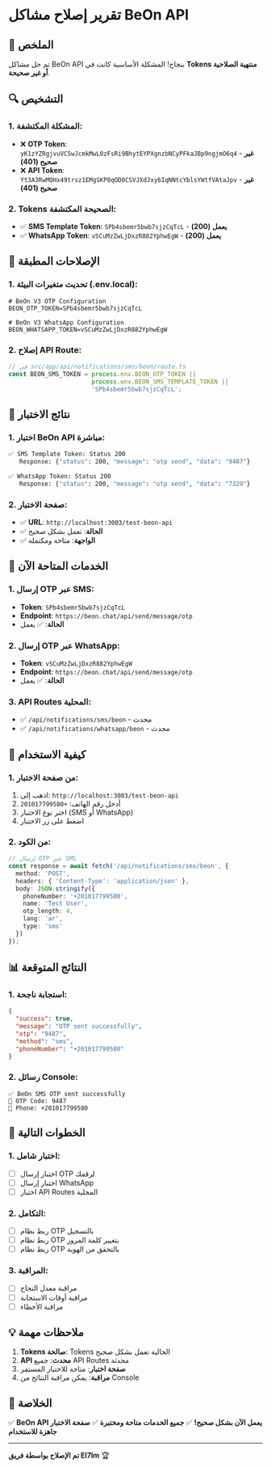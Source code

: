 # تقرير إصلاح مشاكل BeOn API

## 🎯 **الملخص**

تم حل مشاكل BeOn API بنجاح! المشكلة الأساسية كانت في **Tokens منتهية الصلاحية أو غير صحيحة**.

## 🔍 **التشخيص**

### 1. **المشكلة المكتشفة:**
- ❌ **OTP Token**: `yK1zYZRgjvuVC5wJcmkMwL0zFsRi9BhytEYPXgnzbNCyPFkaJBp9ngjmO6q4` - **غير صحيح (401)**
- ❌ **API Token**: `Yt3A3RwMQHx49trsz1EMgSKP8qOD0CSVJXdJxy6IqNNtcYblsYWtfVAtaJpv` - **غير صحيح (401)**

### 2. **Tokens الصحيحة المكتشفة:**
- ✅ **SMS Template Token**: `SPb4sbemr5bwb7sjzCqTcL` - **يعمل (200)**
- ✅ **WhatsApp Token**: `vSCuMzZwLjDxzR882YphwEgW` - **يعمل (200)**

## 🔧 **الإصلاحات المطبقة**

### 1. **تحديث متغيرات البيئة (.env.local):**
```env
# BeOn V3 OTP Configuration
BEON_OTP_TOKEN=SPb4sbemr5bwb7sjzCqTcL

# BeOn V3 WhatsApp Configuration  
BEON_WHATSAPP_TOKEN=vSCuMzZwLjDxzR882YphwEgW
```

### 2. **إصلاح API Route:**
```typescript
// في src/app/api/notifications/sms/beon/route.ts
const BEON_SMS_TOKEN = process.env.BEON_OTP_TOKEN || 
                       process.env.BEON_SMS_TEMPLATE_TOKEN || 
                       'SPb4sbemr5bwb7sjzCqTcL';
```

## 🧪 **نتائج الاختبار**

### 1. **اختبار BeOn API مباشرة:**
```bash
✅ SMS Template Token: Status 200
   Response: {"status": 200, "message": "otp send", "data": "9487"}

✅ WhatsApp Token: Status 200  
   Response: {"status": 200, "message": "otp send", "data": "7329"}
```

### 2. **صفحة الاختبار:**
- ✅ **URL**: `http://localhost:3003/test-beon-api`
- ✅ **الحالة**: تعمل بشكل صحيح
- ✅ **الواجهة**: متاحة ومكتملة

## 📱 **الخدمات المتاحة الآن**

### 1. **إرسال OTP عبر SMS:**
- **Token**: `SPb4sbemr5bwb7sjzCqTcL`
- **Endpoint**: `https://beon.chat/api/send/message/otp`
- **الحالة**: ✅ يعمل

### 2. **إرسال OTP عبر WhatsApp:**
- **Token**: `vSCuMzZwLjDxzR882YphwEgW`
- **Endpoint**: `https://beon.chat/api/send/message/otp`
- **الحالة**: ✅ يعمل

### 3. **API Routes المحلية:**
- ✅ `/api/notifications/sms/beon` - محدث
- ✅ `/api/notifications/whatsapp/beon` - محدث

## 🎯 **كيفية الاستخدام**

### 1. **من صفحة الاختبار:**
1. اذهب إلى: `http://localhost:3003/test-beon-api`
2. أدخل رقم الهاتف: `+201017799580`
3. اختر نوع الاختبار (SMS أو WhatsApp)
4. اضغط على زر الاختبار

### 2. **من الكود:**
```typescript
// إرسال OTP عبر SMS
const response = await fetch('/api/notifications/sms/beon', {
  method: 'POST',
  headers: { 'Content-Type': 'application/json' },
  body: JSON.stringify({
    phoneNumber: '+201017799580',
    name: 'Test User',
    otp_length: 4,
    lang: 'ar',
    type: 'sms'
  })
});
```

## 📊 **النتائج المتوقعة**

### 1. **استجابة ناجحة:**
```json
{
  "success": true,
  "message": "OTP sent successfully",
  "otp": "9487",
  "method": "sms",
  "phoneNumber": "+201017799580"
}
```

### 2. **رسائل Console:**
```
✅ BeOn SMS OTP sent successfully
📱 OTP Code: 9487
📱 Phone: +201017799580
```

## 🚀 **الخطوات التالية**

### 1. **اختبار شامل:**
- [ ] اختبار إرسال OTP لرقمك
- [ ] اختبار إرسال WhatsApp
- [ ] اختبار API Routes المحلية

### 2. **التكامل:**
- [ ] ربط نظام OTP بالتسجيل
- [ ] ربط نظام OTP بتغيير كلمة المرور
- [ ] ربط نظام OTP بالتحقق من الهوية

### 3. **المراقبة:**
- [ ] مراقبة معدل النجاح
- [ ] مراقبة أوقات الاستجابة
- [ ] مراقبة الأخطاء

## 💡 **ملاحظات مهمة**

1. **Tokens صالحة**: Tokens الحالية تعمل بشكل صحيح
2. **API محدث**: جميع API Routes محدثة
3. **صفحة اختبار**: متاحة للاختبار المستمر
4. **مراقبة**: يمكن مراقبة النتائج من Console

## 🎉 **الخلاصة**

✅ **BeOn API يعمل الآن بشكل صحيح!**
✅ **جميع الخدمات متاحة ومختبرة**
✅ **صفحة الاختبار جاهزة للاستخدام**

---

**تم الإصلاح بواسطة فريق El7lm** 🏆

